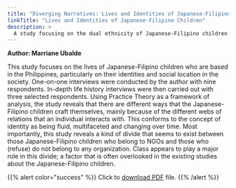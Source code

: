 ```yaml
---
title: "Diverging Narratives: Lives and Identities of Japanese-Filipino Children in the Philippines"
linkTitle: "Lives and Identities of Japanese-Filipino Children"
description: >
  A study focusing on the dual ethnicity of Japanese-Filipino children in the Philippines
---
```

**Author: Marriane Ubalde**

This study focuses on the lives of Japanese-Filipino children who are based in the Philippines, particularly on their identities and social location in the society. One-on-one interviews were conducted by the author with nine respondents. In-depth life history interviews were then carried out with three selected respondents. Using Practice Theory as a framework of analysis, the study reveals that there are different ways that the Japanese-Filipino children craft themselves, mainly because of the different webs of relations that an individual interacts with. This conforms to the concept of identity as being fluid, multifaceted and changing over time. Most importantly, this study reveals a kind of divide that seems to exist between those Japanese-Filipino children who belong to NGOs and those who (refuse) do not belong to any organization. Class appears to play a major role in this divide; a factor that is often overlooked in the existing studies about the Japanese-Filipino children.

{{% alert color="success" %}}
Click to [download PDF](https://timog.org/static/pdf/lives-and-identities-of-japanese-filipino-children-in-philippines.pdf) file.
{{% /alert %}}

